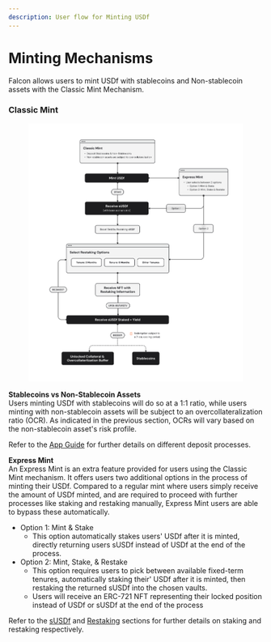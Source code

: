 ```yaml
---
description: User flow for Minting USDf
---
```


# Minting Mechanisms

Falcon allows users to mint USDf with stablecoins and Non-stablecoin assets with the Classic Mint Mechanism.&#x20;

### Classic Mint

<figure><img src="../../.gitbook/assets/Flowchart V10 - Whitepaper.png" alt="" width="563"><figcaption></figcaption></figure>

**Stablecoins vs Non-Stablecoin Assets**\
Users minting USDf with stablecoins will do so at a 1:1 ratio, while users minting with non-stablecoin assets will be subject to an overcollateralization ratio (OCR). As indicated in the previous section, OCRs will vary based on the non-stablecoin asset's risk profile.

Refer to the [App Guide](../../resources/app-guide/) for further details on different deposit processes.

**Express Mint**\
An Express Mint is an extra feature provided for users using the Classic Mint mechanism. It offers users two additional options in the process of minting their USDf. Compared to a regular mint where users simply receive the amount of USDf minted, and are required to proceed with further processes like staking and restaking manually, Express Mint users are able to bypass these automatically.

* Option 1: Mint & Stake
  * This option automatically stakes users' USDf after it is minted, directly returning users sUSDf instead of USDf at the end of the process.
* Option 2: Mint, Stake, & Restake
  * This option requires users to pick between available fixed-term tenures, automatically staking their' USDf after it is minted, then restaking the returned sUSDf into the chosen vaults.
  * Users will receive an ERC-721 NFT representing their locked position instead of USDf or sUSDf at the end of the process

Refer to the [sUSDf](../susdf.md) and [Restaking](../../restaking.md) sections for further details on staking and restaking respectively.
